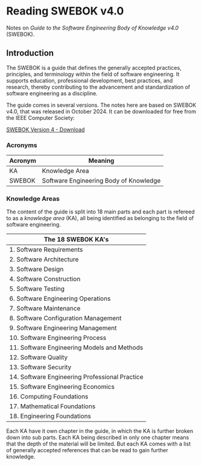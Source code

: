 # Reading SWEBOK v4.0

Notes on *Guide to the Software Engineering Body of Knowledge v4.0* (SWEBOK).

## Introduction

The SWEBOK is a guide that defines the generally accepted practices, principles, and terminology within the field of software engineering. It supports education, professional development, best practices, and research, thereby contributing to the advancement and standardization of software engineering as a discipline.

The guide comes in several versions. The notes here are based on SWEBOK v4.0, that was released in October 2024. It can be downloaded for free from the IEEE Computer Society:

[SWEBOK Version 4 - Download](https://www.computer.org/education/bodies-of-knowledge/software-engineering/v4)

### Acronyms

| Acronym | Meaning                                                           |
| ------- | ----------------------------------------------------------------- |
| KA      | Knowledge Area                                                    |
| SWEBOK  | Software Engineering Body of Knowledge                            |

### Knowledge Areas

The content of the guide is split into 18 main parts and each part is refereed to  as a *knowledge area* (KA), all being identified as belonging to the field of software engineering.

| The 18 SWEBOK KA's                                                          |
| --------------------------------------------------------------------------- |
| 1. Software Requirements                                                    |
| 2. Software Architecture                                                    |
| 3. Software Design                                                          |
| 4. Software Construction                                                    |
| 5. Software Testing                                                         |
| 6. Software Engineering Operations                                          |
| 7. Software Maintenance                                                     |
| 8. Software Configuration Management                                        |
| 9. Software Engineering Management                                          |
| 10. Software Engineering Process                                            |
| 11. Software Engineering Models and Methods                                 |
| 12. Software Quality                                                        |
| 13. Software Security                                                       |
| 14. Software Engineering Professional Practice                              |
| 15. Software Engineering Economics                                          |
| 16. Computing Foundations                                                   |
| 17. Mathematical Foundations                                                |
| 18. Engineering Foundations                                                 |

Each KA have it own chapter in the guide, in which the KA is further broken down into sub parts. Each KA being described in only one chapter means that the depth of the material will be limited. But each KA comes with a list of generally accepted references that can be read to gain further knowledge.
